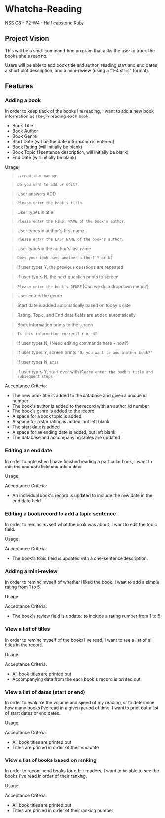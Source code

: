 # Whatcha-Reading
NSS C8 - P2-W4 - Half capstone Ruby

## Project Vision

This will be a small command-line program that asks the user to track the books she's reading.

Users will be able to add book title and author, reading start and end dates, a short plot description, and a mini-review (using a "1-4 stars" format).

## Features

### Adding a book
In order to keep track of the books I'm reading, I want to add a new book information as I begin reading each book.
  * Book Title
  * Book Author
  * Book Genre
  * Start Date (will be the date information is entered)
  * Book Rating (will initially be blank)
  * Book Topic (1 sentence description, will initially be blank)
  * End Date (will initially be blank)

Usage:
> `./read_that manage`

> `Do you want to add or edit?`

> User answers ADD

> `Please enter the book's title.`

> User types in title

> `Please enter the FIRST NAME of the book's author.`

> User types in author's first name

> `Please enter the LAST NAME of the book's author.`

> User types in the author's last name

> `Does your book have another author? Y or N?`

> if user types Y, the previous questions are repeated

> if user types N, the next question prints to screen

> `Please enter the book's GENRE`  {Can we do a dropdown menu?}

> User enters the genre

> Start date is added automatically based on today's date

> Rating, Topic, and End date fields are added automatically

> Book information prints to the screen

> `Is this information correct? Y or N?`

> if user types N, {Need editing commands here - how?}

> if user types Y, screen prints `"Do you want to add another book?"`

> if user types N, `EXIT`

> if user types Y, start over with `Please enter the book's title and subsequent steps`


Acceptance Criteria:
* The new book title is added to the database and given a unique id number
* The book's author is added to the record with an author_id number
* The book's genre is added to the record
* A space for a book topic is added
* A space for a star rating is added, but left blank
* The start date is added
* A space for an ending date is added, but left blank
* The database and accompanying tables are updated


### Editing an end date

In order to note when I have finished reading a particular book, I want to edit the end date field and add a date.

Usage:


Acceptance Criteria:
* An individual book's record is updated to include the new date in the end date field


### Editing a book record to add a topic sentence

In order to remind myself what the book was about, I want to edit the topic field.

Usage:


Acceptance Criteria:
* The book's topic field is updated with a one-sentence description.


### Adding a mini-review

In order to remind myself of whether I liked the book, I want to add a simple rating from 1 to 5.

Usage:

Acceptance Criteria:
* The book's review field is updated to include a rating number from 1 to 5


### View a list of titles

In order to remind myself of the books I've read, I want to see a list of all titles in the record.

Usage:

Acceptance Criteria:
* All book titles are printed out
* Accompanying data from the each book's record is printed out


### View a list of dates (start or end)

In order to evaluate the volume and speed of my reading, or to determine how many books I've read in a given period of time, I want to print out a list of start dates or end dates.

Usage:



Acceptance Criteria:
* All book titles are printed out
* Titles are printed in order of their end date


### View a list of books based on ranking

In order to recommend books for other readers, I want to be able to see the books I've read in order of their ranking.

Usage:

Acceptance Criteria:
* All book titles are printed out
* Titles are printed in order of their ranking number
